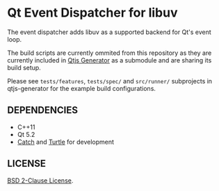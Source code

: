 Qt Event Dispatcher for libuv
=============================

The event dispatcher adds libuv as a supported backend
for Qt's event loop.

The build scripts are currently ommited from this repository
as they are currently included in [Qtjs Generator](http://github.com/svalaskevicius/qtjs-generator/)
as a submodule and are sharing its build setup.

Please see `tests/features`, `tests/spec/` and `src/runner/` subprojects in qtjs-generator for the example build configurations.

DEPENDENCIES
------------

* C++11
* Qt 5.2
* [Catch](http://github.com/philsquared/Catch) and [Turtle](http://turtle.sourceforge.net/) for development


LICENSE
-------

[BSD 2-Clause License](http://opensource.org/licenses/BSD-2-Clause).

